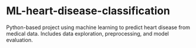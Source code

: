 # ML-heart-disease-classification
Python-based project using machine learning to predict heart disease from medical data. Includes data exploration, preprocessing, and model evaluation.
